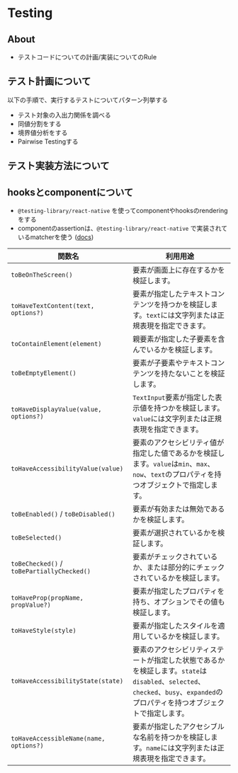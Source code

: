 # Testing

## About

- テストコードについての計画/実装についてのRule

## テスト計画について

以下の手順で、実行するテストについてパターン列挙する

- テスト対象の入出力関係を調べる
- 同値分割をする
- 境界値分析をする
- Pairwise Testingする

## テスト実装方法について

## hooksとcomponentについて

- `@testing-library/react-native` を使ってcomponentやhooksのrenderingをする
- componentのassertionは、`@testing-library/react-native` で実装されているmatcherを使う ([docs](https://callstack.github.io/react-native-testing-library/docs/api/jest-matchers))

| 関数名                               | 利用用途                                                                                                                                     |
|--------------------------------------|----------------------------------------------------------------------------------------------------------------------------------------------|
| `toBeOnTheScreen()`                  | 要素が画面上に存在するかを検証します。                                                                                                        |
| `toHaveTextContent(text, options?)`  | 要素が指定したテキストコンテンツを持つかを検証します。`text`には文字列または正規表現を指定できます。                                          |
| `toContainElement(element)`          | 親要素が指定した子要素を含んでいるかを検証します。                                                                                            |
| `toBeEmptyElement()`                 | 要素が子要素やテキストコンテンツを持たないことを検証します。                                                                                  |
| `toHaveDisplayValue(value, options?)`| `TextInput`要素が指定した表示値を持つかを検証します。`value`には文字列または正規表現を指定できます。                                           |
| `toHaveAccessibilityValue(value)`    | 要素のアクセシビリティ値が指定した値であるかを検証します。`value`は`min`、`max`、`now`、`text`のプロパティを持つオブジェクトで指定します。     |
| `toBeEnabled()` / `toBeDisabled()`   | 要素が有効または無効であるかを検証します。                                                                                                   |
| `toBeSelected()`                     | 要素が選択されているかを検証します。                                                                                                         |
| `toBeChecked()` / `toBePartiallyChecked()` | 要素がチェックされているか、または部分的にチェックされているかを検証します。                                                                |
| `toHaveProp(propName, propValue?)`   | 要素が指定したプロパティを持ち、オプションでその値も検証します。                                                                              |
| `toHaveStyle(style)`                 | 要素が指定したスタイルを適用しているかを検証します。                                                                                         |
| `toHaveAccessibilityState(state)`    | 要素のアクセシビリティステートが指定した状態であるかを検証します。`state`は`disabled`、`selected`、`checked`、`busy`、`expanded`のプロパティを持つオブジェクトで指定します。 |
| `toHaveAccessibleName(name, options?)` | 要素が指定したアクセシブルな名前を持つかを検証します。`name`には文字列または正規表現を指定できます。                                           |